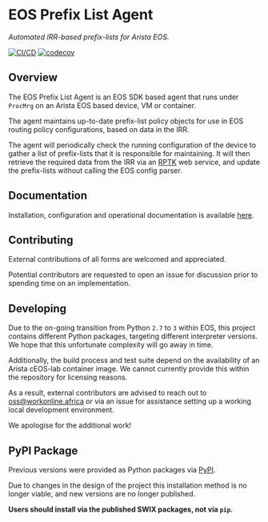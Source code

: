 # EOS Prefix List Agent

*Automated IRR-based prefix-lists for Arista EOS.*

[![CI/CD](https://github.com/wolcomm/eos-prefix-list-agent/actions/workflows/cicd.yml/badge.svg?event=push)](https://github.com/wolcomm/eos-prefix-list-agent/actions/workflows/cicd.yml)
[![codecov](https://codecov.io/gh/wolcomm/eos-prefix-list-agent/branch/master/graph/badge.svg)](https://codecov.io/gh/wolcomm/eos-prefix-list-agent)

## Overview

The EOS Prefix List Agent is an EOS SDK based agent that runs under `ProcMrg`
on an Arista EOS based device, VM or container.

The agent maintains up-to-date prefix-list policy objects for use in EOS
routing policy configurations, based on data in the IRR.

The agent will periodically check the running configuration of the device to
gather a list of prefix-lists that it is responsible for maintaining. It will
then retrieve the required data from the IRR via an [RPTK] web service, and
update the prefix-lists without calling the EOS config parser.

## Documentation

Installation, configuration and operational documentation is available
[here][docs].

## Contributing

External contributions of all forms are welcomed and appreciated.

Potential contributors are requested to open an issue for discussion prior to
spending time on an implementation.

## Developing

Due to the on-going transition from Python `2.7` to `3` within EOS, this
project contains different Python packages, targeting different interpreter
versions. We hope that this unfortunate complexity will go away in time.

Additionally, the build process and test suite depend on the availability of
an Arista cEOS-lab container image. We cannot currently provide this within the
repository for licensing reasons.

As a result, external contributors are advised to reach out to
[oss@workonline.africa] or via an issue for assistance setting up a working local
development environment.

We apologise for the additional work!

## PyPI Package

Previous versions were provided as Python packages via [PyPI].

Due to changes in the design of the project this installation method is no
longer viable, and new versions are no longer published.

**Users should install via the published SWIX packages, not via `pip`.**

[RPTK]: https://github.com/wolcomm/rptk
[docs]: https://wolcomm.github.io/eos-prefix-list-agent
[PyPI]: https://pypi.python.org/pypi/prefix-list-agent
[oss@workonline.africa]: mailto:oss@workonline.africa
